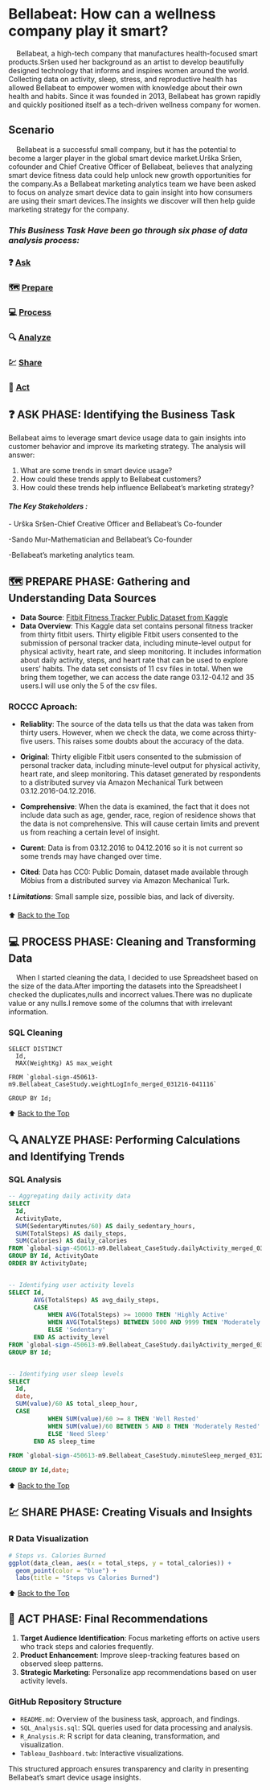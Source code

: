 # Bellabeat: How can a wellness company play it smart?

&nbsp;&nbsp;&nbsp;&nbsp;Bellabeat, a high-tech company that manufactures health-focused smart products.Sršen used her background as an artist to
develop beautifully designed technology that informs and inspires women around the world. Collecting data on activity, sleep,
stress, and reproductive health has allowed Bellabeat to empower women with knowledge about their own health and habits.
Since it was founded in 2013, Bellabeat has grown rapidly and quickly positioned itself as a tech-driven wellness company for women.

## Scenario

&nbsp;&nbsp;&nbsp;&nbsp;Bellabeat is a successful small company, but it has the potential to become a larger player in the
global smart device market.Urška Sršen, cofounder and Chief Creative Officer of Bellabeat, believes that analyzing smart
device fitness data could help unlock new growth opportunities for the company.As a Bellabeat marketing analytics team we have been
asked to focus on analyze smart device data to gain insight into how consumers are using their smart devices.The insights we discover
will then help guide marketing strategy for the company.

### ***This Business Task Have been go through six phase of data analysis process:***

### :question: [Ask](#question-ask-phase-identifying-the-business-task)
### :world_map: [Prepare](#world_map-prepare-phase-gathering-and-understanding-data-sources)
### :computer: [Process](#computer-process-phase-cleaning-and-transforming-data)
### :mag: [Analyze](#mag-analyze-phase-performing-calculations-and-identifying-trends)
### :chart: [Share](#chart-share-phase-creating-visuals-and-insights)
### :rocket: [Act](#rocket-act-phase-final-recommendations)



## :question: ASK PHASE: Identifying the Business Task
Bellabeat aims to leverage smart device usage data to gain insights into customer behavior and improve its marketing strategy. The analysis will answer:
1. What are some trends in smart device usage?
2. How could these trends apply to Bellabeat customers?
3. How could these trends help influence Bellabeat’s marketing strategy?

#### ***The Key Stakeholders :***

\- Urška Sršen-Chief Creative Officer and Bellabeat’s Co-founder

\-Sando Mur-Mathematician and Bellabeat’s Co-founder

\-Bellabeat’s marketing analytics team.

## :world_map: PREPARE PHASE: Gathering and Understanding Data Sources
- **Data Source**: [Fitbit Fitness Tracker Public Dataset from Kaggle](https://www.kaggle.com/datasets/arashnic/fitbit)
- **Data Overview**: This Kaggle data set contains personal fitness tracker from thirty fitbit users.
Thirty eligible Fitbit users consented to the submission of personal tracker data, including minute-level
output for physical activity, heart rate, and sleep monitoring. It includes information about daily activity,
steps, and heart rate that can be used to explore users’ habits. The data set consists of 11 csv files in total.
When we bring them together, we can access the date range 03.12-04.12 and 35 users.I will use only the 5 of the csv files.

### ROCCC Aproach:

- **Reliablity**: The source of the data tells us that the data was taken from thirty users. However, when we check
the data, we come across thirty-five users. This raises some doubts about the accuracy of the data.

- **Original**: Thirty eligible Fitbit users consented to the submission of personal tracker data, including
minute-level output for physical activity, heart rate, and sleep monitoring. This dataset generated by respondents
to a distributed survey via Amazon Mechanical Turk between 03.12.2016-04.12.2016.

- **Comprehensive**: When the data is examined, the fact that it does not include data such as age, gender, race,
  region of residence shows that the data is not comprehensive. This will cause certain limits and prevent us from
  reaching a certain level of insight.
  
- **Curent**: Data is from 03.12.2016 to 04.12.2016 so it is not current so some trends may have changed over time.
  
- **Cited**: Data has CC0: Public Domain, dataset made available through Möbius from a distributed survey via Amazon Mechanical Turk.
 
 :exclamation: ***Limitations***: Small sample size, possible bias, and lack of diversity.

 :arrow_up: [Back to the Top](#bellabeat-how-can-a-wellness-company-play-it-smart)



## :computer: PROCESS PHASE: Cleaning and Transforming Data

&nbsp;&nbsp;&nbsp;&nbsp;When I started cleaning the data, I decided to use Spreadsheet based on the size of the data.After importing the
datasets into the Spreadsheet I checked the duplicates,nulls and incorrect values.There was no duplicate value or any nulls.I remove some of the 
columns that with irrelevant information.

### SQL Cleaning
```removing duplicates from weight dataset
SELECT DISTINCT
  Id,
  MAX(WeightKg) AS max_weight

FROM `global-sign-450613-m9.Bellabeat_CaseStudy.weightLogInfo_merged_031216-041116`

GROUP BY Id;
```

:arrow_up: [Back to the Top](#bellabeat-how-can-a-wellness-company-play-it-smart)

## :mag: ANALYZE PHASE: Performing Calculations and Identifying Trends
### SQL Analysis
```sql
-- Aggregating daily activity data
SELECT
  Id,
  ActivityDate,
  SUM(SedentaryMinutes/60) AS daily_sedentary_hours,
  SUM(TotalSteps) AS daily_steps,
  SUM(Calories) AS daily_calories
FROM `global-sign-450613-m9.Bellabeat_CaseStudy.dailyActivity_merged_031216-041116`
GROUP BY Id, ActivityDate
ORDER BY ActivityDate;


-- Identifying user activity levels
SELECT Id,
       AVG(TotalSteps) AS avg_daily_steps,
       CASE 
           WHEN AVG(TotalSteps) >= 10000 THEN 'Highly Active'
           WHEN AVG(TotalSteps) BETWEEN 5000 AND 9999 THEN 'Moderately Active'
           ELSE 'Sedentary'
       END AS activity_level
FROM `global-sign-450613-m9.Bellabeat_CaseStudy.dailyActivity_merged_031216-041116`
GROUP BY Id;


-- Identifying user sleep levels
SELECT
  Id,
  date,
  SUM(value)/60 AS total_sleep_hour,
  CASE 
           WHEN SUM(value)/60 >= 8 THEN 'Well Rested'
           WHEN SUM(value)/60 BETWEEN 5 AND 8 THEN 'Moderately Rested'
           ELSE 'Need Sleep'
       END AS sleep_time

FROM `global-sign-450613-m9.Bellabeat_CaseStudy.minuteSleep_merged_031216-041116`

GROUP BY Id,date;

```

:arrow_up: [Back to the Top](#bellabeat-how-can-a-wellness-company-play-it-smart)

## :chart: SHARE PHASE: Creating Visuals and Insights

### R Data Visualization
```r
# Steps vs. Calories Burned
ggplot(data_clean, aes(x = total_steps, y = total_calories)) +
  geom_point(color = "blue") +
  labs(title = "Steps vs Calories Burned")
```
:arrow_up: [Back to the Top](#bellabeat-how-can-a-wellness-company-play-it-smart)

## :rocket: ACT PHASE: Final Recommendations
1. **Target Audience Identification**: Focus marketing efforts on active users who track steps and calories frequently.
2. **Product Enhancement**: Improve sleep-tracking features based on observed sleep patterns.
3. **Strategic Marketing**: Personalize app recommendations based on user activity levels.

### GitHub Repository Structure
- `README.md`: Overview of the business task, approach, and findings.
- `SQL_Analysis.sql`: SQL queries used for data processing and analysis.
- `R_Analysis.R`: R script for data cleaning, transformation, and visualization.
- `Tableau_Dashboard.twb`: Interactive visualizations.

This structured approach ensures transparency and clarity in presenting Bellabeat’s smart device usage insights.

